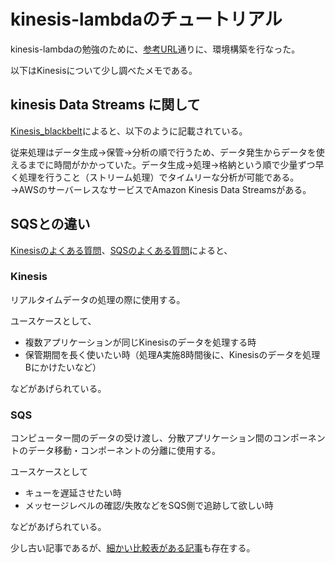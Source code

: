 
# kinesis-lambdaのチュートリアル

kinesis-lambdaの勉強のために、[参考URL](https://github.com/aws-samples/serverless-patterns/tree/main/iot-kinesis-lambda-cdk)通りに、環境構築を行なった。

以下はKinesisについて少し調べたメモである。

## kinesis Data Streams に関して

[Kinesis_blackbelt](https://pages.awscloud.com/rs/112-TZM-766/images/AWS-Black-Belt_2023_AmazonKinesisDataStreams_0430_v1.pdf)によると、以下のように記載されている。

従来処理はデータ生成→保管→分析の順で行うため、データ発生からデータを使えるまでに時間がかかっていた。データ生成→処理→格納という順で少量ずつ早く処理を行うこと（ストリーム処理）でタイムリーな分析が可能である。→AWSのサーバーレスなサービスでAmazon Kinesis Data Streamsがある。

## SQSとの違い

[Kinesisのよくある質問](https://aws.amazon.com/jp/kinesis/data-streams/faqs/?nc1=h_ls)、[SQSのよくある質問](https://aws.amazon.com/jp/sqs/faqs/)によると、

### Kinesis

リアルタイムデータの処理の際に使用する。

ユースケースとして、

- 複数アプリケーションが同じKinesisのデータを処理する時
- 保管期間を長く使いたい時（処理A実施8時間後に、Kinesisのデータを処理Bにかけたいなど）

などがあげられている。

### SQS

コンピューター間のデータの受け渡し、分散アプリケーション間のコンポーネントのデータ移動・コンポーネントの分離に使用する。

ユースケースとして

- キューを遅延させたい時
- メッセージレベルの確認/失敗などをSQS側で追跡して欲しい時

などがあげられている。

少し古い記事であるが、[細かい比較表がある記事](https://dev.classmethod.jp/articles/kinesis_vs_sqs/)も存在する。

